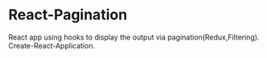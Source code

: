 # React-Pagination
React app using hooks to display the output via pagination(Redux,Filtering).
Create-React-Application.
